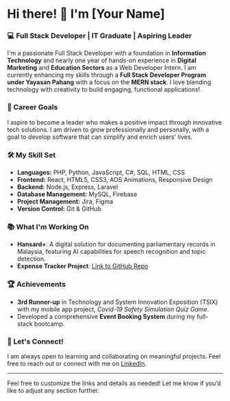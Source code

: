 # Hi there! 👋 I'm [Your Name] 

### 💻 Full Stack Developer | IT Graduate | Aspiring Leader

I'm a passionate Full Stack Developer with a foundation in **Information Technology** and nearly one year of hands-on experience in **Digital Marketing** and **Education Sectors** as a Web Developer Intern. I am currently enhancing my skills through a **Full Stack Developer Program under Yayasan Pahang** with a focus on the **MERN stack**. I love blending technology with creativity to build engaging, functional applications!

### 🎯 Career Goals
I aspire to become a leader who makes a positive impact through innovative tech solutions. I am driven to grow professionally and personally, with a goal to develop software that can simplify and enrich users' lives.

### 🛠️ My Skill Set
- **Languages:** PHP, Python, JavaScript, C#, SQL, HTML, CSS
- **Frontend:** React, HTML5, CSS3, AOS Animations, Responsive Design
- **Backend:** Node.js, Express, Laravel
- **Database Management:** MySQL, Firebase
- **Project Management:** Jira, Figma
- **Version Control:** Git & GitHub

### 📚 What I'm Working On
- **Hansard+**: A digital solution for documenting parliamentary records in Malaysia, featuring AI capabilities for speech recognition and topic detection.
- **Expense Tracker Project**: [Link to GitHub Repo](https://github.com/maiisr4h11/expenses_tracker.git)

### 🏆 Achievements
- **3rd Runner-up** in Technology and System Innovation Exposition (TSIX) with my mobile app project, *Covid-19 Safety Simulation Quiz Game*.
- Developed a comprehensive **Event Booking System** during my full-stack bootcamp.

### 🚀 Let's Connect!
I am always open to learning and collaborating on meaningful projects. Feel free to reach out or connect with me on [LinkedIn](https://www.linkedin.com/your-linkedin).

---

Feel free to customize the links and details as needed! Let me know if you’d like to adjust any section further.
